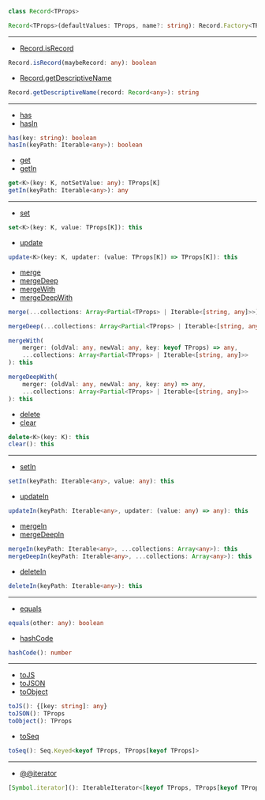 ```ts
class Record<TProps>
```

```ts
Record<TProps>(defaultValues: TProps, name?: string): Record.Factory<TProps>
```

---

- [Record.isRecord](https://facebook.github.io/immutable-js/docs/#/Record/isRecord)

```ts
Record.isRecord(maybeRecord: any): boolean
```

- [Record.getDescriptiveName](https://facebook.github.io/immutable-js/docs/#/Record/getDescriptiveName)

```ts
Record.getDescriptiveName(record: Record<any>): string
```

---

- [has](https://facebook.github.io/immutable-js/docs/#/Record/has)
- [hasIn](https://facebook.github.io/immutable-js/docs/#/Record/hasIn)

```ts
has(key: string): boolean
hasIn(keyPath: Iterable<any>): boolean
```

- [get](https://facebook.github.io/immutable-js/docs/#/Record/get)
- [getIn](https://facebook.github.io/immutable-js/docs/#/Record/getIn)

```ts
get<K>(key: K, notSetValue: any): TProps[K]
getIn(keyPath: Iterable<any>): any
```

---

- [set](https://facebook.github.io/immutable-js/docs/#/Record/set)

```ts
set<K>(key: K, value: TProps[K]): this
```

- [update](https://facebook.github.io/immutable-js/docs/#/Record/update)

```ts
update<K>(key: K, updater: (value: TProps[K]) => TProps[K]): this
```

- [merge](https://facebook.github.io/immutable-js/docs/#/Record/merge)
- [mergeDeep](https://facebook.github.io/immutable-js/docs/#/Record/mergeDeep)
- [mergeWith](https://facebook.github.io/immutable-js/docs/#/Record/mergeWith)
- [mergeDeepWith](https://facebook.github.io/immutable-js/docs/#/Record/mergeDeepWith)

```ts
merge(...collections: Array<Partial<TProps> | Iterable<[string, any]>>): this

mergeDeep(...collections: Array<Partial<TProps> | Iterable<[string, any]>>): this

mergeWith(
    merger: (oldVal: any, newVal: any, key: keyof TProps) => any,
    ...collections: Array<Partial<TProps> | Iterable<[string, any]>>
): this

mergeDeepWith(
    merger: (oldVal: any, newVal: any, key: any) => any,
    ...collections: Array<Partial<TProps> | Iterable<[string, any]>>
): this
```

- [delete](https://facebook.github.io/immutable-js/docs/#/Record/delete)
- [clear](https://facebook.github.io/immutable-js/docs/#/Record/clear)

```ts
delete<K>(key: K): this
clear(): this
```

---

- [setIn](https://facebook.github.io/immutable-js/docs/#/Record/setIn)

```ts
setIn(keyPath: Iterable<any>, value: any): this
```

- [updateIn](https://facebook.github.io/immutable-js/docs/#/Record/updateIn)

```ts
updateIn(keyPath: Iterable<any>, updater: (value: any) => any): this
```

- [mergeIn](https://facebook.github.io/immutable-js/docs/#/Record/mergeIn)
- [mergeDeepIn](https://facebook.github.io/immutable-js/docs/#/Record/mergeDeepIn)

```ts
mergeIn(keyPath: Iterable<any>, ...collections: Array<any>): this
mergeDeepIn(keyPath: Iterable<any>, ...collections: Array<any>): this
```

- [deleteIn](https://facebook.github.io/immutable-js/docs/#/Record/deleteIn)

```ts
deleteIn(keyPath: Iterable<any>): this
```

---

- [equals](https://facebook.github.io/immutable-js/docs/#/Record/equals)

```ts
equals(other: any): boolean
```

- [hashCode](https://facebook.github.io/immutable-js/docs/#/Record/hashCode)

```ts
hashCode(): number
```

---

- [toJS](https://facebook.github.io/immutable-js/docs/#/Record/toJS)
- [toJSON](https://facebook.github.io/immutable-js/docs/#/Record/toJSON)
- [toObject](https://facebook.github.io/immutable-js/docs/#/Record/toObject)

```ts
toJS(): {[key: string]: any}
toJSON(): TProps
toObject(): TProps
```

- [toSeq](https://facebook.github.io/immutable-js/docs/#/Record/toSeq)

```ts
toSeq(): Seq.Keyed<keyof TProps, TProps[keyof TProps]>
```

---

- [@@iterator](https://facebook.github.io/immutable-js/docs/#/Record/%5BSymbol.iterator%5D)

```ts
[Symbol.iterator](): IterableIterator<[keyof TProps, TProps[keyof TProps]]>
```
